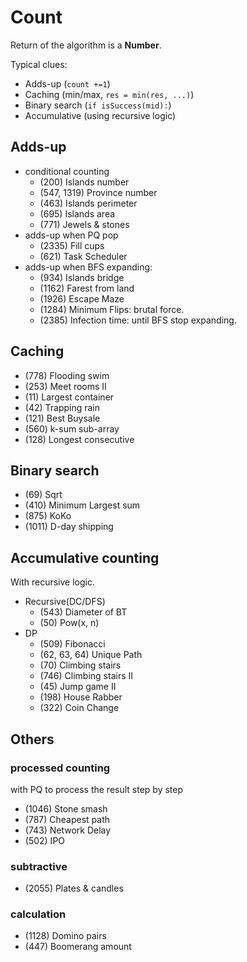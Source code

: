 # Count
Return of the algorithm is a **Number**.

Typical clues:
- Adds-up (`count +=1`)
- Caching (min/max, `res = min(res, ...)`)
- Binary search (`if isSuccess(mid):`)
- Accumulative (using recursive logic) 

## Adds-up

- conditional counting
  - (200) Islands number
  - (547, 1319) Province number
  - (463) Islands perimeter
  - (695) Islands area
  - (771) Jewels & stones
- adds-up when PQ pop
  - (2335) Fill cups
  - (621) Task Scheduler
- adds-up when BFS expanding:
  - (934) Islands bridge
  - (1162) Farest from land
  - (1926) Escape Maze
  - (1284) Minimum Flips: brutal force.
  - (2385) Infection time: until BFS stop expanding.

## Caching
- (778) Flooding swim
- (253) Meet rooms II
- (11) Largest container
- (42) Trapping rain
- (121) Best Buysale
- (560) k-sum sub-array
- (128) Longest consecutive

## Binary search
- (69) Sqrt
- (410) Minimum Largest sum
- (875) KoKo
- (1011) D-day shipping

## Accumulative counting
With recursive logic.
- Recursive(DC/DFS)
  - (543) Diameter of BT
  - (50) Pow(x, n)
- DP  
  - (509) Fibonacci
  - (62, 63, 64) Unique Path
  - (70) Climbing stairs
  - (746) Climbing stairs II
  - (45) Jump game II
  - (198) House Rabber
  - (322) Coin Change

## Others
### processed counting
with PQ to process the result step by step
- (1046) Stone smash
- (787) Cheapest path
- (743) Network Delay
- (502) IPO


### subtractive
- (2055) Plates & candles

### calculation
- (1128) Domino pairs
- (447) Boomerang amount